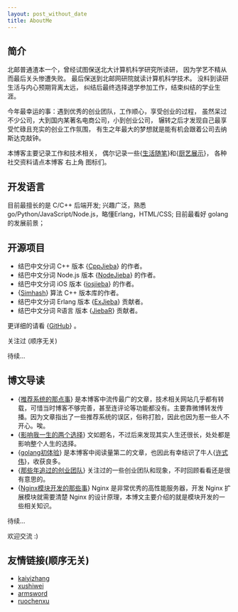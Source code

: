 ```yaml
---
layout: post_without_date
title: AboutMe
---
```


## 简介

北邮普通渣本一个，曾经试图保送北大计算机科学研究所读研，
因为学艺不精从而最后关头惨遭失败。
最后保送到北邮网研院就读计算机科学技术。
没料到读研生活与内心预期背离太远，
纠结后最终选择退学参加工作，结束纠结的学业生涯。

今年最幸运的事：遇到优秀的创业团队，工作顺心，享受创业的过程，
虽然呆过不少公司，大到国内某著名电商公司，小到创业公司，
辗转之后才发现自己最享受忙碌且充实的创业工作氛围，
有生之年最大的梦想就是能有机会跟着公司去纳斯达克敲钟。

本博客主要记录工作和技术相关，
偶尔记录一些{[生活随笔]}和{[厨艺展示]}，
各种社交资料请点本博客 右上角 图标们。

## 开发语言

目前最擅长的是 C/C++ 后端开发;
兴趣广泛，熟悉 go/Python/JavaScript/Node.js，略懂Erlang，HTML/CSS;
目前最看好 golang 的发展前景；

## 开源项目

- 结巴中文分词 C++ 版本 {[CppJieba]} 的作者。
- 结巴中文分词 Node.js 版本 {[NodeJieba]} 的作者。
- 结巴中文分词 iOS 版本 {[iosjieba]} 的作者。
- {[Simhash]} 算法 C++ 版本库的作者。
- 结巴中文分词 Erlang 版本 {[ExJieba]} 贡献者。
- 结巴中文分词 R语言 版本 {[JiebaR]} 贡献者。

更详细的请看 {[GitHub]} 。

关注过 (顺序无关)

待续...


## 博文导读

- {[推荐系统的那点事]}      是本博客中流传最广的文章，技术相关网站几乎都有转载，可惜当时博客不够完善，甚至连评论等功能都没有。主要靠微博转发传播。因为文章指出了一些推荐系统的误区，俗称打脸，因此也因为惹一些人不开心。唉。
- {[影响我一生的两个选择]}  文如题名，不过后来发现其实人生还很长，处处都是影响整个人生的选择。
- {[golang初体验]}          是本博客中阅读量第二的文章，也因此有幸结识了牛人{[许式伟]}，收获良多。
- {[那些年追过的创业团队]} 关注过的一些创业团队和现象，不时回顾看看还是很有意思的。
- {[Nginx模块开发的那些事]} Nginx 是非常优秀的高性能服务器，开发 Nginx 扩展模块就需要清楚 Nginx 的设计原理，本博文主要介绍的就是模块开发的一些相关知识。

待续...

欢迎交流 :)

## 友情链接(顺序无关)

+ [kaiyizhang]
+ [xushiwei]
+ [armsword]
+ [ruochenxu]

[生活随笔]:http://yanyiwu.com/moments/moment.html
[厨艺展示]:http://yanyiwu.com/cooking-in-life.html
[Jieba]:https://github.com/fxsjy/jieba
[CppJieba]:http://github.com/yanyiwu/cppjieba
[NodeJieba]:http://github.com/yanyiwu/nodejieba
[iosjieba]:http://github.com/yanyiwu/iosjieba
[推荐系统的那点事]:http://yanyiwu.com/work/2014/06/01/tuijian-xitong-de-nadianshi.html
[GitHub]:http://github.com/yanyiwu
[golang初体验]:http://yanyiwu.com/work/2014/08/11/golang-chutiyan.html
[Simhash]:http://github.com/yanyiwu/simhash
[Nginx模块开发的那些事]:http://yanyiwu.com/work/2014/09/21/nginx-module-development-stuff.html
[ExJieba]:https://github.com/falood/exjieba
[JiebaR]:https://github.com/qinwf/jiebaR
[许式伟]:http://xushiwei.com/
[影响我一生的两个选择]:http://yanyiwu.com/life/2014/10/11/choices-change-my-life.html
[那些年追过的创业团队]:http://yanyiwu.com/work/2014/08/21/naxienian-startup.html
[ruochenxu]:http://cstdlib.com/
[xushiwei]:http://xushiwei.com/
[armsword]:http://armsword.com
[kaiyizhang]:http://luckykaiyi.com/
